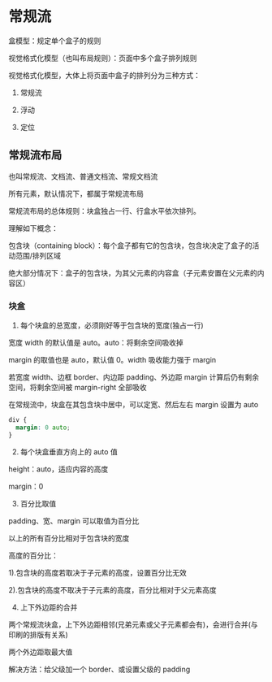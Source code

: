 # 常规流

盒模型：规定单个盒子的规则

视觉格式化模型（也叫布局规则）：页面中多个盒子排列规则

视觉格式化模型，大体上将页面中盒子的排列分为三种方式：

1. 常规流

2. 浮动

3. 定位

## 常规流布局

也叫常规流、文档流、普通文档流、常规文档流

所有元素，默认情况下，都属于常规流布局

常规流布局的总体规则：块盒独占一行、行盒水平依次排列。

理解如下概念：

包含块（containing block）：每个盒子都有它的包含块，包含块决定了盒子的活动范围/排列区域

绝大部分情况下：盒子的包含块，为其父元素的内容盒（子元素安置在父元素的内容区）

### 块盒

1. 每个块盒的总宽度，必须刚好等于包含块的宽度(独占一行)

宽度 width 的默认值是 auto。auto：将剩余空间吸收掉

margin 的取值也是 auto，默认值 0。width 吸收能力强于 margin

若宽度 width、边框 border、内边距 padding、外边距 margin 计算后仍有剩余空间，将剩余空间被 margin-right 全部吸收

在常规流中，块盒在其包含块中居中，可以定宽、然后左右 margin 设置为 auto

```css
div {
  margin: 0 auto;
}
```

2. 每个块盒垂直方向上的 auto 值

height：auto，适应内容的高度

margin：0

3. 百分比取值

padding、宽、margin 可以取值为百分比

以上的所有百分比相对于包含块的宽度

高度的百分比：

1).包含块的高度若取决于子元素的高度，设置百分比无效

2).包含块的高度不取决于子元素的高度，百分比相对于父元素高度

4. 上下外边距的合并

两个常规流块盒，上下外边距相邻(兄弟元素或父子元素都会有)，会进行合并(与印刷的排版有关系)

两个外边距取最大值

解决方法：给父级加一个 border、或设置父级的 padding
